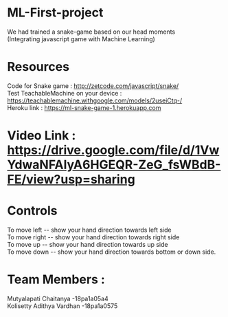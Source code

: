 # ML-First-project
 We had trained a snake-game based on our head moments <br/>
(Integrating javascript game with Machine Learning)

# Resources 
Code for Snake game :  http://zetcode.com/javascript/snake/ <br/>
Test TeachableMachine on your device : https://teachablemachine.withgoogle.com/models/2useiCtq-/ <br/>
Heroku link :  https://ml-snake-game-1.herokuapp.com <br/>

# Video Link : https://drive.google.com/file/d/1VwYdwaNFAIyA6HGEQR-ZeG_fsWBdB-FE/view?usp=sharing

# Controls 
To move left -- show your hand direction towards  left side<br/>
To move right -- show your hand direction towards right side<br/>
To move up -- show your hand direction towards up side<br/>
To move down -- show your hand direction towards bottom or down side.<br/>

# Team Members :
 Mutyalapati Chaitanya -18pa1a05a4 <br/>
 Kolisetty Adithya Vardhan -18pa1a0575

